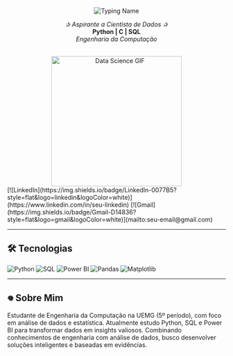 <div align="center">
   <img src="https://readme-typing-svg.demolab.com?font=Inconsolata&weight=600&size=50&duration=3000&pause=1000&color=800020&center=true&vCenter=true&multiline=true&repeat=true&width=1000&height=100&lines=Ana+Coelho;Data+Science" alt="Typing Name" />
   
   <br>
   
   *✰ Aspirante a Cientista de Dados ✰*  
   **Python | C | SQL**  
   *Engenharia da Computação*
   
   <br>
   
   <img src="https://media2.giphy.com/media/oWUuipyxfBYGuvEn2K/giphy.gif" width="300" alt="Data Science GIF">
</div>
[![LinkedIn](https://img.shields.io/badge/LinkedIn-0077B5?style=flat&logo=linkedin&logoColor=white)](https://www.linkedin.com/in/seu-linkedin)
[![Gmail](https://img.shields.io/badge/Gmail-D14836?style=flat&logo=gmail&logoColor=white)](mailto:seu-email@gmail.com)

---

## 🛠 Tecnologias

![Python](https://img.shields.io/badge/Python-3776AB?style=for-the-badge&logo=python&logoColor=white)
![SQL](https://img.shields.io/badge/SQL-4479A1?style=for-the-badge&logo=postgresql&logoColor=white)
![Power BI](https://img.shields.io/badge/Power_BI-F2C811?style=for-the-badge&logo=powerbi&logoColor=black)
![Pandas](https://img.shields.io/badge/Pandas-150458?style=for-the-badge&logo=pandas&logoColor=white)
![Matplotlib](https://img.shields.io/badge/Matplotlib-11557C?style=for-the-badge)

---

## 𖦹 Sobre Mim

Estudante de Engenharia da Computação na UEMG (5º período), com foco em análise de dados e estatística. Atualmente estudo Python, SQL e Power BI para transformar dados em insights valiosos. Combinando conhecimentos de engenharia com análise de dados, busco desenvolver soluções inteligentes e baseadas em evidências.
